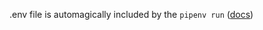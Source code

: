 .env file is automagically included by the `pipenv run`
([docs](https://pipenv.readthedocs.io/en/latest/advanced/#automatic-loading-of-env))

